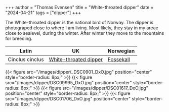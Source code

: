 +++
author = "Thomas Evensen"
title = "White-throated dipper"
date = "2024-04-21"
tags = ["dipper"]
+++

The White-throated dipper is the national bird of Norway. The dipper is photograped close to where I am living. Most likely, they stay in my areae close to sealevel,
during the winter. After winter they move to the mountains for breeding.

| Latin      | UK | Norwegian |
| --------- |  --------- |    --------- |
| Cinclus cinclus | [White-throated dipper](https://en.wikipedia.org/wiki/White-throated_dipper) |  [Fossekall](https://no.wikipedia.org/wiki/Fossekall) |

{{< figure src="/images/dipper/_DSC0901_DxO.jpg" position="center" style="border-radius: 8px;" >}}
{{< figure src="/images/dipper/DSC09995_DxO.jpg" position="center" style="border-radius: 8px;" >}}
{{< figure src="/images/dipper/DSC01617_DxO.jpg" position="center" style="border-radius: 8px;" >}}
{{< figure src="/images/dipper/DSC01706_DxO.jpg" position="center" style="border-radius: 8px;" >}}
